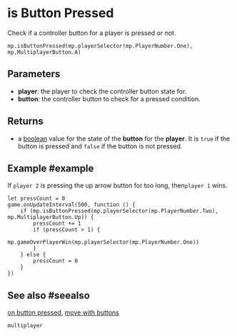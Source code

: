 # is Button Pressed

Check if a controller button for a player is pressed or not.

```sig
mp.isButtonPressed(mp.playerSelector(mp.PlayerNumber.One), mp.MultiplayerButton.A)
```

## Parameters

* **player**: the player to check the controller button state for.
* **button**: the controller button to check for a pressed condition.

## Returns

* a [boolean](/types/boolean) value for the state of the **button** for the **player**. It is `true` if the button is pressed and `false` if the button is not pressed.

## Example #example

If `player 2` is pressing the up arrow button for too long, then`player 1` wins.

```blocks
let pressCount = 0
game.onUpdateInterval(500, function () {
    if (mp.isButtonPressed(mp.playerSelector(mp.PlayerNumber.Two), mp.MultiplayerButton.Up)) {
        pressCount += 1
        if (pressCount > 1) {
            mp.gameOverPlayerWin(mp.playerSelector(mp.PlayerNumber.One))
        }
    } else {
        pressCount = 0
    }
})
```

## See also #seealso

[on button pressed](/reference/multiplayer/on-button-pressed),
[move with buttons](/reference/multiplayer/move-with-buttons)


```package
multiplayer
```
